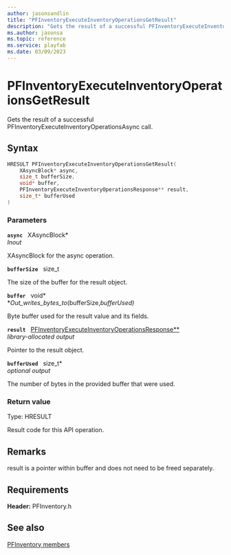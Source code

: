 ```yaml
---
author: jasonsandlin
title: "PFInventoryExecuteInventoryOperationsGetResult"
description: "Gets the result of a successful PFInventoryExecuteInventoryOperationsAsync call."
ms.author: jasonsa
ms.topic: reference
ms.service: playfab
ms.date: 03/09/2023
---
```


# PFInventoryExecuteInventoryOperationsGetResult  

Gets the result of a successful PFInventoryExecuteInventoryOperationsAsync call.  

## Syntax  
  
```cpp
HRESULT PFInventoryExecuteInventoryOperationsGetResult(  
    XAsyncBlock* async,  
    size_t bufferSize,  
    void* buffer,  
    PFInventoryExecuteInventoryOperationsResponse** result,  
    size_t* bufferUsed  
)  
```  
  
### Parameters  
  
**`async`** &nbsp; XAsyncBlock*  
*_Inout_*  
  
XAsyncBlock for the async operation.  
  
**`bufferSize`** &nbsp; size_t  
  
The size of the buffer for the result object.  
  
**`buffer`** &nbsp; void*  
*_Out_writes_bytes_to_(bufferSize,*bufferUsed)*  
  
Byte buffer used for the result value and its fields.  
  
**`result`** &nbsp; [PFInventoryExecuteInventoryOperationsResponse**](../../pfinventorytypes/structs/pfinventoryexecuteinventoryoperationsresponse.md)  
*library-allocated output*  
  
Pointer to the result object.  
  
**`bufferUsed`** &nbsp; size_t*  
*optional output*  
  
The number of bytes in the provided buffer that were used.  
  
  
### Return value
Type: HRESULT
  
Result code for this API operation.
  
## Remarks  
  
result is a pointer within buffer and does not need to be freed separately.
  
## Requirements  
  
**Header:** PFInventory.h
  
## See also  
[PFInventory members](../pfinventory_members.md)  

  
  
